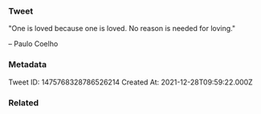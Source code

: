 ### Tweet
"One is loved because one is loved. No reason is needed for loving."

– Paulo Coelho

### Metadata
Tweet ID: 1475768328786526214
Created At: 2021-12-28T09:59:22.000Z

### Related

